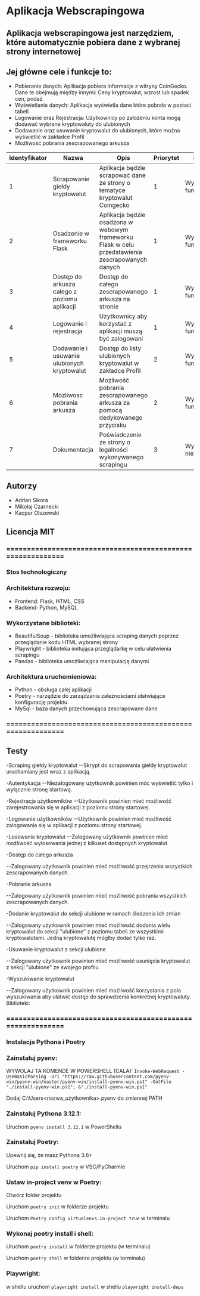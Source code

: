 # Aplikacja Webscrapingowa

## Aplikacja webscrapingowa jest narzędziem, które automatycznie pobiera dane z wybranej strony internetowej
## Jej główne cele i funkcje to:
- Pobieranie danych: Aplikacja pobiera informacje z witryny CoinGecko. Dane te obejmują między innymi: Ceny kryptowalut, wzrost lub spadek cen, podaż
- Wyświetlanie danych: Aplikacja wyświetla dane które pobrała w postaci tabeli
- Logowanie oraz Rejestracja: Użytkownicy po założeniu konta mogą dodawać wybrane kryptowaluty do ulubionych
- Dodawanie oraz usuwanie kryptowalut do ulubionych, które można wyświetlić w zakładce Profil
- Możliwość pobrania zescrapowanego arkusza 

| Identyfikator | Nazwa | Opis | Priorytet | Kategoria |
| ------------- | ----- | ---- | --------- | --------- |
| 1             | Scrapowanie giełdy kryptowalut | Aplikacja będzie scrapować dane ze strony o tematyce kryptowalut Coingecko | 1 | Wymagania funkcjonalne |
| 2             | Osadzenie w frameworku Flask   | Aplikacja będzie osadzona w webowym frameworku Flask w celu przedstawienia zescrapowanych danych | 1 | Wymagania funkcjonalne |
| 3             | Dostęp do arkusza całego z poziomu aplikacji     | Dostęp do całego zescrapowanego arkusza na stronie | 1 | Wymagania funkcjonalne |
| 4             | Logowanie i rejestracja     | Użytkownicy aby korzystać z aplikacji muszą być zalogowani | 1 | Wymagania funkcjonalne |
| 5             | Dodawanie i usuwanie ulubionych kryptowalut     | Dostęp do listy ulubionych kryptowalut w zakładce Profil | 2 | Wymagania funkcjonalne |
| 6             | Mozliwosc pobrania arkusza     | Możliwość pobrania zescrapowanego arkusza za pomocą dedykowanego przycisku | 2 | Wymagania funkcjonalne |
| 7             | Dokumentacja     | Poświadczenie ze strony o legalności wykonywanego scrapingu | 3 | Wymagania niefunkcjonalne |

## Autorzy
- Adrian Sikora
- Mikołaj Czarnecki
- Kacper Olszewski

## Licencja MIT

### ===========================================================

### Stos technologiczny
### Architektura rozwoju:
- Frontend: Flask, HTML, CSS
- Backend: Python, MySQL

### Wykorzystane biblioteki:
- BeautifulSoup - biblioteka umożliwiająca scraping danych poprzez przeglądanie kodu HTML wybranej strony
- Playwright - biblioteka imitująca przeglądarkę w celu ułatwienia scrapingu
- Pandas - biblioteka umożliwiająca manipulację danymi

### Architektura uruchomieniowa:
- Python - obsługa całej aplikacji
- Poetry - narzędzie do zarządzania zależnościami ułatwiające konfigurację projektu
- MySql - baza danych przechowująca zescrapowane dane


### ===========================================================
## Testy
-Scraping giełdy kryptowalut
--Skrypt do scrapowania giełdy kryptowalut uruchamiany jest wraz z aplikacją.

-Autentykacja
--Niezalogowany użytkownik powinien móc wyświetlić tylko i wyłącznie stronę startową.

-Rejestracja użytkowników
--Użytkownik powinien mieć możliwość zarejestrowania się w aplikacji z poziomu strony startowej.

-Logowanie użytkowników
--Użytkownik powinien mieć możliwość zalogowania się w aplikacji z poziomu strony startowej.

-Losowanie kryptowalut
--Zalogowany użytkownik powinien mieć możliwość wylosowania jednej z kilkuset dostępnych kryptowalut.

-Dostęp do całego arkusza

--Zalogowany użytkownik powinien mieć możliwość przejrzenia wszystkich zescrapowanych danych.

-Pobranie arkusza

--Zalogowany użytkownik powinien mieć możliwość pobrania wszystkich zescrapowanych danych.

-Dodanie kryptowalut do sekcji ulubione w ramach śledzenia ich zmian

--Zalogowany użytkownik powinien mieć możliwość dodania wielu kryptowalut do sekcji "ulubione" z poziomu tabeli ze wszystkimi kryptowalutami. Jedną kryptowalutę mógłby dodać tylko raz.

-Usuwanie kryptowalut z sekcji ulubione

--Zalogowany użytkownik powinien mieć możliwość usunięcia kryptowalut z sekcji "ulubione" ze swojego profilu.

-Wyszukiwanie kryptowalut

--Zalogowany użytkownik powinien mieć możliwość korzystania z pola wyszukiwania aby ułatwić dostęp do sprawdzenia konkretnej kryptowaluty. 
Biblioteki:


### ===========================================================
### Instalacja Pythona i Poetry
### Zainstaluj pyenv: 

  WYWOLAJ TA KOMENDE W POWERSHELL (CALA): 
  `Invoke-WebRequest -UseBasicParsing -Uri "https://raw.githubusercontent.com/pyenv-win/pyenv-win/master/pyenv-win/install-pyenv-win.ps1" -OutFile "./install-pyenv-win.ps1"; &"./install-pyenv-win.ps1"`

  Dodaj C:\Users<nazwa_użytkownika>.pyenv do zmiennej PATH

### Zainstaluj Pythona 3.12.1:

  Uruchom `pyenv install 3.12.1` w PowerShellu

### Zainstaluj Poetry:

  Upewnij się, że masz Pythona 3.6+
 
  Uruchom `pip install poetry` w VSC/PyCharmie

### Ustaw in-project venv w Poetry:
  Otwórz folder projektu
  
  Uruchom `poetry init` w folderze projektu
  
  Uruchom `Poetry config virtualenvs.in-project true` w terminalu

### Wykonaj poetry install i shell:
  Uruchom `poetry install` w folderze projektu (w terminalu)

  Uruchom `poetry shell` w folderze projektu (w terminalu)

### Playwright:
  w shellu uruchom `playwright install`
  w shellu `playwright install-deps`
